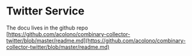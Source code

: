 # Twitter Service

The docu lives in the github repo  
[https://github.com/acolono/combinary-collector-twitter/blob/master/readme.md](https://github.com/acolono/combinary-collector-twitter/blob/master/readme.md)

